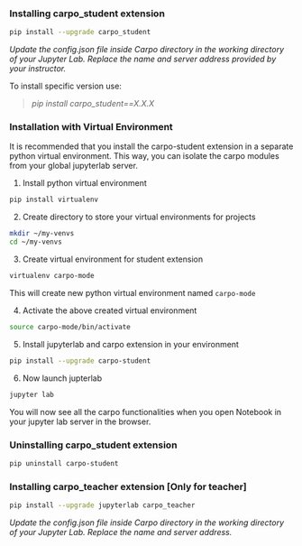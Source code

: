 ### Installing **carpo_student** extension

```bash
pip install --upgrade carpo_student
```

*Update the config.json file inside Carpo directory in the working directory of your Jupyter Lab.
Replace the name and server address provided by your instructor.*

To install specific version use:

>*pip install carpo_student==X.X.X*

### Installation with Virtual Environment
It is recommended that you install the carpo-student extension in a separate python virtual environment. This way, you can isolate the carpo modules from your global jupyterlab server.

1. Install python virtual environment
```bash
pip install virtualenv
```
2. Create directory to store your virtual environments for projects
```bash
mkdir ~/my-venvs
cd ~/my-venvs
```
3. Create virtual environment for student extension
```bash
virtualenv carpo-mode
```
This will create new python virtual environment named `carpo-mode`

4. Activate the above created virtual environment
```bash
source carpo-mode/bin/activate
```

5. Install jupyterlab and carpo extension in your environment
```bash
pip install --upgrade carpo-student
```

6. Now launch  jupterlab
```bash
jupyter lab
```
You will now see all the carpo functionalities when you open Notebook in your jupyter lab server in the browser.

### Uninstalling **carpo_student** extension
 ```bash
pip uninstall carpo-student
```
### Installing **carpo_teacher** extension [Only for teacher]

```bash
pip install --upgrade jupyterlab carpo_teacher

```

*Update the config.json file inside Carpo directory in the working directory of your Jupyter Lab.
Replace the name and server address.*


